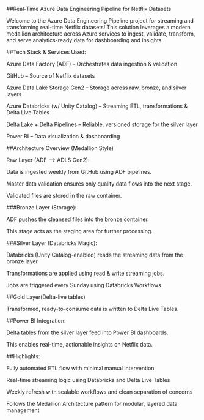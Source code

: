 ##Real-Time Azure Data Engineering Pipeline for Netflix Datasets

Welcome to the Azure Data Engineering Pipeline project for streaming and transforming real-time Netflix datasets! This solution leverages a modern medallion architecture across Azure services to ingest, validate, transform, and serve analytics-ready data for dashboarding and insights.

##Tech Stack & Services Used:

Azure Data Factory (ADF) – Orchestrates data ingestion & validation

GitHub – Source of Netflix datasets

Azure Data Lake Storage Gen2 – Storage across raw, bronze, and silver layers

Azure Databricks (w/ Unity Catalog) – Streaming ETL, transformations & Delta Live Tables

Delta Lake + Delta Pipelines – Reliable, versioned storage for the silver layer

Power BI – Data visualization & dashboarding

##Architecture Overview (Medallion Style)

Raw Layer (ADF --> ADLS Gen2):

Data is ingested weekly from GitHub using ADF pipelines.

Master data validation ensures only quality data flows into the next stage.

Validated files are stored in the raw container.

###Bronze Layer (Storage):

ADF pushes the cleansed files into the bronze container.

This stage acts as the staging area for further processing.

###Silver Layer (Databricks Magic):

Databricks (Unity Catalog-enabled) reads the streaming data from the bronze layer.

Transformations are applied using read & write streaming jobs.

Jobs are triggered every Sunday using Databricks Workflows.

##Gold Layer(Delta-live tables)

Transformed, ready-to-consume data is written to Delta Live Tables.

##Power BI Integration:

Delta tables from the silver layer feed into Power BI dashboards.

This enables real-time, actionable insights on Netflix data.

##Highlights:

Fully automated ETL flow with minimal manual intervention

Real-time streaming logic using Databricks and Delta Live Tables

Weekly refresh with scalable workflows and clean separation of concerns

Follows the Medallion Architecture pattern for modular, layered data management

